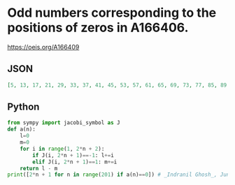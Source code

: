 # Odd numbers corresponding to the positions of zeros in A166406\.
https://oeis.org/A166409
## JSON
```JSON
[5, 13, 17, 21, 29, 33, 37, 41, 45, 53, 57, 61, 65, 69, 73, 77, 85, 89, 93, 97, 99, 101, 105, 109, 113, 117, 125, 129, 133, 137, 141, 145, 147, 149, 153, 157, 161, 165, 173, 177, 181, 185, 189, 193, 197, 201, 205, 207, 209, 213, 217, 221, 229, 233, 237, 241]
```
## Python
```Python
from sympy import jacobi_symbol as J
def a(n):
    l=0
    m=0
    for i in range(1, 2*n + 2):
        if J(i, 2*n + 1)==-1: l+=i
        elif J(i, 2*n + 1)==1: m+=i
    return l - m
print([2*n + 1 for n in range(201) if a(n)==0]) # _Indranil Ghosh_, Jun 12 2017
```
